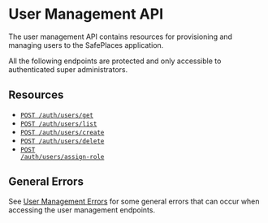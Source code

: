 # User Management API

The user management API contains resources for provisioning and managing users to the SafePlaces application.

All the following endpoints are protected and only accessible to authenticated super administrators.

## Resources

- <code><a href="get.md">POST /auth/users/get</a></code>
- <code><a href="list.md">POST /auth/users/list</a></code>
- <code><a href="create.md">POST /auth/users/create</a></code>
- <code><a href="delete.md">POST /auth/users/delete</a></code>
- <code><a href="assign-role.md">POST /auth/users/assign-role</a></code>

## General Errors

See [User Management Errors](errors.md) for some general
errors that can occur when accessing the user management endpoints.
